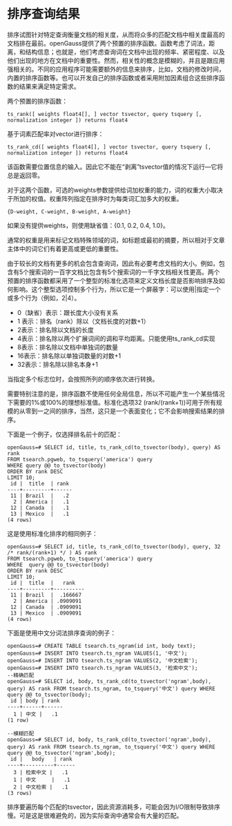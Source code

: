 # 排序查询结果<a name="ZH-CN_TOPIC_0289900374"></a>

排序试图针对特定查询衡量文档的相关度，从而将众多的匹配文档中相关度最高的文档排在最前。openGauss提供了两个预置的排序函数。函数考虑了词法，距离，和结构信息；也就是，他们考虑查询词在文档中出现的频率、紧密程度、以及他们出现的地方在文档中的重要性。然而，相关性的概念是模糊的，并且是跟应用强相关的。不同的应用程序可能需要额外的信息来排序，比如，文档的修改时间，内置的排序函数等。也可以开发自己的排序函数或者采用附加因素组合这些排序函数的结果来满足特定需求。

两个预置的排序函数：

```
ts_rank([ weights float4[], ] vector tsvector, query tsquery [, normalization integer ]) returns float4
```

基于词素匹配率对vector进行排序：

```
ts_rank_cd([ weights float4[], ] vector tsvector, query tsquery [, normalization integer ]) returns float4
```

该函数需要位置信息的输入。因此它不能在“剥离”tsvector值的情况下运行—它将总是返回零。

对于这两个函数，可选的weights参数提供给词加权重的能力，词的权重大小取决于所加的权值。权重阵列指定在排序时为每类词汇加多大的权重。

```
{D-weight, C-weight, B-weight, A-weight}
```

如果没有提供weights，则使用缺省值：\{0.1, 0.2, 0.4, 1.0\}。

通常的权重是用来标记文档特殊领域的词，如标题或最初的摘要，所以相对于文章主体中的词它们有着更高或更低的重要性。

由于较长的文档有更多的机会包含查询词，因此有必要考虑文档的大小。例如，包含有5个搜索词的一百字文档比包含有5个搜索词的一千字文档相关性更高。两个预置的排序函数都采用了一个整型的标准化选项来定义文档长度是否影响排序及如何影响。这个整型选项控制多个行为，所以它是一个屏蔽字：可以使用|指定一个或多个行为（例如，2|4）。

-   0（缺省）表示：跟长度大小没有关系
-   1 表示：排名（rank）除以（文档长度的对数+1）
-   2表示：排名除以文档的长度
-   4表示：排名除以两个扩展词间的调和平均距离。只能使用ts\_rank\_cd实现
-   8表示：排名除以文档中单独词的数量
-   16表示：排名除以单独词数量的对数+1
-   32表示：排名除以排名本身+1

当指定多个标志位时，会按照所列的顺序依次进行转换。

需要特别注意的是，排序函数不使用任何全局信息，所以不可能产生一个某些情况下需要的1%或100%的理想标准值。标准化选项32 \(rank/\(rank+1\)\)可用于所有规模的从零到一之间的排序，当然，这只是一个表面变化；它不会影响搜索结果的排序。

下面是一个例子，仅选择排名前十的匹配：

```
openGauss=# SELECT id, title, ts_rank_cd(to_tsvector(body), query) AS rank 
FROM tsearch.pgweb, to_tsquery('america') query 
WHERE query @@ to_tsvector(body) 
ORDER BY rank DESC 
LIMIT 10;
 id |  title  | rank 
----+---------+------
 11 | Brazil  |   .2
  2 | America |   .1
 12 | Canada  |   .1
 13 | Mexico  |   .1
(4 rows)
```

这是使用标准化排序的相同例子：

```
openGauss=# SELECT id, title, ts_rank_cd(to_tsvector(body), query, 32 /* rank/(rank+1) */ ) AS rank 
FROM tsearch.pgweb, to_tsquery('america') query 
WHERE  query @@ to_tsvector(body) 
ORDER BY rank DESC 
LIMIT 10;
 id |  title  |   rank   
----+---------+----------
 11 | Brazil  |  .166667
  2 | America | .0909091
 12 | Canada  | .0909091
 13 | Mexico  | .0909091
(4 rows)
```

下面是使用中文分词法排序查询的例子：

```
openGauss=# CREATE TABLE tsearch.ts_ngram(id int, body text);
openGauss=# INSERT INTO tsearch.ts_ngram VALUES(1, '中文');
openGauss=# INSERT INTO tsearch.ts_ngram VALUES(2, '中文检索');
openGauss=# INSERT INTO tsearch.ts_ngram VALUES(3, '检索中文');
--精确匹配
openGauss=# SELECT id, body, ts_rank_cd(to_tsvector('ngram',body), query) AS rank FROM tsearch.ts_ngram, to_tsquery('中文') query WHERE query @@ to_tsvector(body);
 id | body | rank 
----+------+------
  1 | 中文 |   .1
(1 row)

--模糊匹配
openGauss=# SELECT id, body, ts_rank_cd(to_tsvector('ngram',body), query) AS rank FROM tsearch.ts_ngram, to_tsquery('中文') query WHERE query @@ to_tsvector('ngram',body);
 id |   body   | rank 
----+----------+------
  3 | 检索中文 |   .1
  1 | 中文     |   .1
  2 | 中文检索 |   .1
(3 rows)
```

排序要遍历每个匹配的tsvector，因此资源消耗多，可能会因为I/O限制导致排序慢。可是这是很难避免的，因为实际查询中通常会有大量的匹配。

